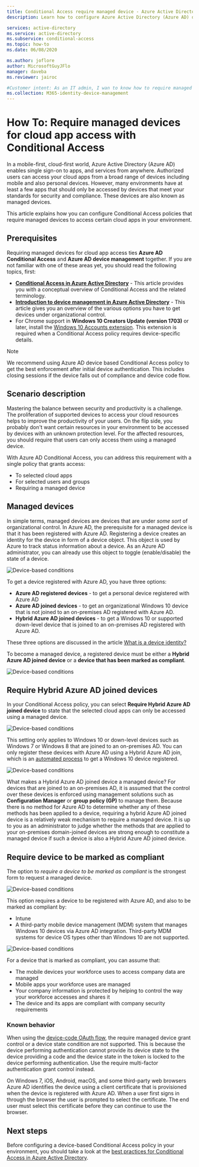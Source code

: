 ```yaml
---
title: Conditional Access require managed device - Azure Active Directory
description: Learn how to configure Azure Active Directory (Azure AD) device-based Conditional Access policies that require managed devices for cloud app access.

services: active-directory
ms.service: active-directory
ms.subservice: conditional-access
ms.topic: how-to
ms.date: 06/08/2020

ms.author: joflore
author: MicrosoftGuyJFlo
manager: daveba
ms.reviewer: jairoc

#Customer intent: As an IT admin, I wan to know how to require managed devices for the access to certain resources to ensure that they are accessed only from devices that meet my standards for security and compliance
ms.collection: M365-identity-device-management
---
```

# How To: Require managed devices for cloud app access with Conditional Access

In a mobile-first, cloud-first world, Azure Active Directory (Azure AD) enables single sign-on to apps, and services from anywhere. Authorized users can access your cloud apps from a broad range of devices including mobile and also personal devices. However, many environments have at least a few apps that should only be accessed by devices that meet your standards for security and compliance. These devices are also known as managed devices. 

This article explains how you can configure Conditional Access policies that require managed devices to access certain cloud apps in your environment. 

## Prerequisites

Requiring managed devices for cloud app access ties **Azure AD Conditional Access** and **Azure AD device management** together. If you are not familiar with one of these areas yet, you should read the following topics, first:

- **[Conditional Access in Azure Active Directory](../active-directory-conditional-access-azure-portal.md)** - This article provides you with a conceptual overview of Conditional Access and the related terminology.
- **[Introduction to device management in Azure Active Directory](../devices/overview.md)** - This article gives you an overview of the various options you have to get devices under organizational control. 
- For Chrome support in **Windows 10 Creators Update (version 1703)** or later, install the [Windows 10 Accounts extension](https://chrome.google.com/webstore/detail/windows-10-accounts/ppnbnpeolgkicgegkbkbjmhlideopiji). This extension is required when a Conditional Access policy requires device-specific details.

>[!NOTE] 
> We recommend using Azure AD device based Conditional Access policy to get the best enforcement after initial device authentication. This includes closing sessions if the device falls out of compliance and device code flow.


## Scenario description

Mastering the balance between security and productivity is a challenge. The proliferation of supported devices to access your cloud resources helps to improve the productivity of your users. On the flip side, you probably don't want certain resources in your environment to be accessed by devices with an unknown protection level. For the affected resources, you should require that users can only access them using a managed device. 

With Azure AD Conditional Access, you can address this requirement with a single policy that grants access:

- To selected cloud apps
- For selected users and groups
- Requiring a managed device

## Managed devices  

In simple terms, managed devices are devices that are under *some sort* of organizational control. In Azure AD, the prerequisite for a managed device is that it has been registered with Azure AD. Registering a device creates an identity for the device in form of a device object. This object is used by Azure to track status information about a device. As an Azure AD administrator, you can already use this object to toggle (enable/disable) the state of a device.
  
![Device-based conditions](./media/require-managed-devices/32.png)

To get a device registered with Azure AD, you have three options: 

- **Azure AD registered devices** - to get a personal device registered with Azure AD
- **Azure AD joined devices** - to get an organizational Windows 10 device that is not joined to an on-premises AD registered with Azure AD. 
- **Hybrid Azure AD joined devices** - to get a Windows 10 or supported down-level device that is joined to an on-premises AD registered with Azure AD.

These three options are discussed in the article [What is a device identity?](../devices/overview.md)

To become a managed device, a registered device must be either a **Hybrid Azure AD joined device** or a **device that has been marked as compliant**.  

![Device-based conditions](./media/require-managed-devices/47.png)
 
## Require Hybrid Azure AD joined devices

In your Conditional Access policy, you can select **Require Hybrid Azure AD joined device** to state that the selected cloud apps can only be accessed using a managed device. 

![Device-based conditions](./media/require-managed-devices/10.png)

This setting only applies to Windows 10 or down-level devices such as Windows 7 or Windows 8 that are joined to an on-premises AD. You can only register these devices with Azure AD using a Hybrid Azure AD join, which is an [automated process](../devices/hybrid-azuread-join-plan.md) to get a Windows 10 device registered. 

![Device-based conditions](./media/require-managed-devices/45.png)

What makes a Hybrid Azure AD joined device a managed device?  For devices that are joined to an on-premises AD, it is assumed that the control over these devices is enforced using management solutions such as **Configuration Manager** or **group policy (GP)** to manage them. Because there is no method for Azure AD to determine whether any of these methods has been applied to a device, requiring a hybrid Azure AD joined device is a relatively weak mechanism to require a managed device. It is up to you as an administrator to judge whether the methods that are applied to your on-premises domain-joined devices are strong enough to constitute a managed device if such a device is also a Hybrid Azure AD joined device.

## Require device to be marked as compliant

The option to *require a device to be marked as compliant* is the strongest form to request a managed device.

![Device-based conditions](./media/require-managed-devices/11.png)

This option requires a device to be registered with Azure AD, and also to be marked as compliant by:
         
- Intune
- A third-party mobile device management (MDM) system that manages Windows 10 devices via Azure AD integration. Third-party MDM systems for device OS types other than Windows 10 are not supported.
 
![Device-based conditions](./media/require-managed-devices/46.png)

For a device that is marked as compliant, you can assume that: 

- The mobile devices your workforce uses to access company data are managed
- Mobile apps your workforce uses are managed
- Your company information is protected by helping to control the way your workforce accesses and shares it
- The device and its apps are compliant with company security requirements

### Known behavior

When using the [device-code OAuth flow](../develop/v2-oauth2-device-code.md), the require managed device grant control or a device state condition are not supported. This is because the device performing authentication cannot provide its device state to the device providing a code and the device state in the token is locked to the device performing authentication. Use the require multi-factor authentication grant control instead.

On Windows 7, iOS, Android, macOS, and some third-party web browsers Azure AD identifies the device using a client certificate that is provisioned when the device is registered with Azure AD. When a user first signs in through the browser the user is prompted to select the certificate. The end user must select this certificate before they can continue to use the browser.

## Next steps

Before configuring a device-based Conditional Access policy in your environment, you should take a look at the [best practices for Conditional Access in Azure Active Directory](best-practices.md).
